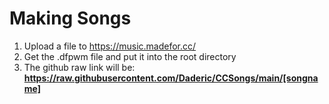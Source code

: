 # Making Songs
1. Upload a file to https://music.madefor.cc/
2. Get the .dfpwm file and put it into the root directory
3. The github raw link will be:<b>
    https://raw.githubusercontent.com/Daderic/CCSongs/main/[songname]</b>